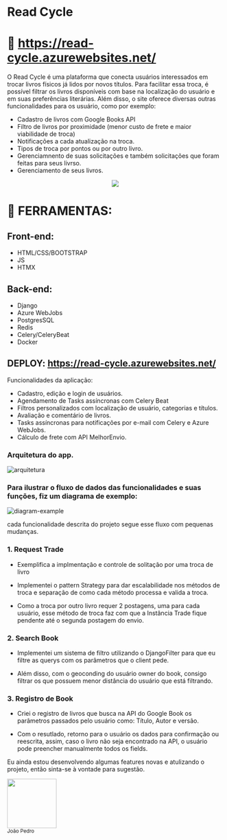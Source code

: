  # Read Cycle 
 
#  🚀 https://read-cycle.azurewebsites.net/

O Read Cycle é uma plataforma que conecta usuários interessados em trocar livros físicos já lidos por novos títulos. Para facilitar essa troca, é possível filtrar os livros disponíveis com base na localização do usuário e em suas preferências literárias. Além disso, o site oferece diversas outras funcionalidades para os usuário, como por exemplo:

- Cadastro de livros com Google Books API
- Filtro de livros por proximidade (menor custo de frete e maior   viabilidade de troca)
- Notificações a cada atualização na troca.
- Tipos de troca por pontos ou por outro livro.
- Gerenciamnento de suas solicitações e também solicitações que foram feitas para seus livrso.
- Gerenciamento de seus livros.



<p align="center">
<img src="http://img.shields.io/static/v1?label=STATUS&message=Desenvolvimento&color=GREEN&style=for-the-badge">
</p>

# 🔨 FERRAMENTAS:
## Front-end:
- HTML/CSS/BOOTSTRAP
- JS
- HTMX

## Back-end:
- Django
- Azure WebJobs
- PostgresSQL
- Redis
- Celery/CeleryBeat
- Docker


## DEPLOY: https://read-cycle.azurewebsites.net/


Funcionalidades da aplicação:

- Cadastro, edição e login de usuários.
- Agendamento de Tasks assíncronas com Celery Beat
- Filtros personalizados com localização de usuário, categorias e títulos.
- Avaliação e comentário de livros.
- Tasks assíncronas para notificações por e-mail com Celery e Azure WebJobs.
- Cálculo de frete com API MelhorEnvio.



### Arquitetura do app.
![arquitetura](micro-architecture.png)

### Para ilustrar o fluxo de dados das funcionalidades e suas funções, fiz um diagrama de exemplo:

![diagram-example](rc-architecture-flow-dat.png)

cada funcionalidade descrita do projeto segue esse fluxo com pequenas mudanças. 

### 1. Request Trade
- Exemplifica a implmentação e controle de 
solitação por uma troca de livro

- Implementei o pattern Strategy para dar escalabilidade nos métodos de troca  e separação de como cada método processa e valida a troca.

- Como a troca por outro livro requer 2 postagens, uma para cada usuário, esse método de troca faz com que a Instância Trade fique pendente até o segunda postagem do envio.

### 2. Search Book
- Implementei um sistema de filtro utilizando o DjangoFilter para que eu filtre as querys com os parâmetros que o client pede. 

- Além disso, com o geoconding do usuário owner do book, consigo filtrar os que possuem menor distância do usuário que está filtrando.


### 3. Registro de Book

- Criei o registro de livros que busca na API do Google Book os parâmetros passados pelo usuário como: Título, Autor e versão.

- Com o resutlado, retorno para o usuário os dados para confirmação ou reescrita, assim, caso o livro não seja encontrado na API, o usuário pode preencher manualmente todos os fields.



Eu ainda estou desenvolvendo algumas features novas e atulizando o projeto, então sinta-se à vontade para sugestão.




<img loading="lazy" src="https://avatars.githubusercontent.com/u/88624922?v=4" width=115><br><sub>João Pedro</sub>
